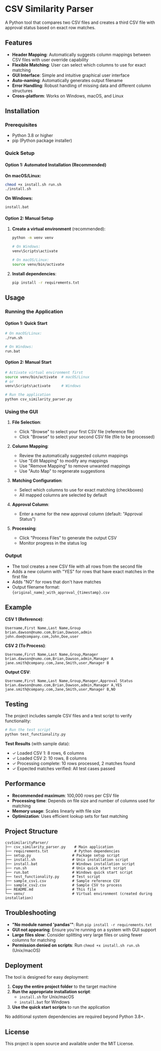 # CSV Similarity Parser

A Python tool that compares two CSV files and creates a third CSV file with approval status based on exact row matches.

## Features

- **Header Mapping**: Automatically suggests column mappings between CSV files with user override capability
- **Flexible Matching**: User can select which columns to use for exact matching
- **GUI Interface**: Simple and intuitive graphical user interface
- **Auto-naming**: Automatically generates output filename
- **Error Handling**: Robust handling of missing data and different column structures
- **Cross-platform**: Works on Windows, macOS, and Linux

## Installation

### Prerequisites
- Python 3.8 or higher
- pip (Python package installer)

### Quick Setup

#### Option 1: Automated Installation (Recommended)

**On macOS/Linux:**
```bash
chmod +x install.sh run.sh
./install.sh
```

**On Windows:**
```cmd
install.bat
```

#### Option 2: Manual Setup

1. **Create a virtual environment** (recommended):
   ```bash
   python -m venv venv
   
   # On Windows:
   venv\Scripts\activate
   
   # On macOS/Linux:
   source venv/bin/activate
   ```

2. **Install dependencies**:
   ```bash
   pip install -r requirements.txt
   ```

## Usage

### Running the Application

#### Option 1: Quick Start
```bash
# On macOS/Linux:
./run.sh

# On Windows:
run.bat
```

#### Option 2: Manual Start
```bash
# Activate virtual environment first
source venv/bin/activate  # macOS/Linux
# or
venv\Scripts\activate     # Windows

# Run the application
python csv_similarity_parser.py
```

### Using the GUI

1. **File Selection**:
   - Click "Browse" to select your first CSV file (reference file)
   - Click "Browse" to select your second CSV file (file to be processed)

2. **Column Mapping**:
   - Review the automatically suggested column mappings
   - Use "Edit Mapping" to modify any mappings
   - Use "Remove Mapping" to remove unwanted mappings
   - Use "Auto Map" to regenerate suggestions

3. **Matching Configuration**:
   - Select which columns to use for exact matching (checkboxes)
   - All mapped columns are selected by default

4. **Approval Column**:
   - Enter a name for the new approval column (default: "Approval Status")

5. **Processing**:
   - Click "Process Files" to generate the output CSV
   - Monitor progress in the status log

### Output

- The tool creates a new CSV file with all rows from the second file
- Adds a new column with "YES" for rows that have exact matches in the first file
- Adds "NO" for rows that don't have matches
- Output filename format: `{original_name}_with_approval_{timestamp}.csv`

## Example

**CSV 1 (Reference)**:
```
Username,First Name,Last Name,Group
brian.dawson@numo.com,Brian,Dawson,admin
john.doe@company.com,John,Doe,user
```

**CSV 2 (To Process)**:
```
Username,First Name,Last Name,Group,Manager
brian.dawson@numo.com,Brian,Dawson,admin,Manager A
jane.smith@company.com,Jane,Smith,user,Manager B
```

**Output CSV**:
```
Username,First Name,Last Name,Group,Manager,Approval Status
brian.dawson@numo.com,Brian,Dawson,admin,Manager A,YES
jane.smith@company.com,Jane,Smith,user,Manager B,NO
```

## Testing

The project includes sample CSV files and a test script to verify functionality:

```bash
# Run the test script
python test_functionality.py
```

**Test Results** (with sample data):
- ✓ Loaded CSV 1: 8 rows, 6 columns
- ✓ Loaded CSV 2: 10 rows, 8 columns
- ✓ Processing complete: 10 rows processed, 2 matches found
- ✓ Expected matches verified: All test cases passed

## Performance

- **Recommended maximum**: 100,000 rows per CSV file
- **Processing time**: Depends on file size and number of columns used for matching
- **Memory usage**: Scales linearly with file size
- **Optimization**: Uses efficient lookup sets for fast matching

## Project Structure

```
csvSimilarityParser/
├── csv_similarity_parser.py    # Main application
├── requirements.txt            # Python dependencies
├── setup.py                   # Package setup script
├── install.sh                 # Unix installation script
├── install.bat                # Windows installation script
├── run.sh                     # Unix quick start script
├── run.bat                    # Windows quick start script
├── test_functionality.py      # Test script
├── sample_csv1.csv            # Sample reference CSV
├── sample_csv2.csv            # Sample CSV to process
├── README.md                  # This file
└── venv/                      # Virtual environment (created during installation)
```

## Troubleshooting

- **"No module named 'pandas'"**: Run `pip install -r requirements.txt`
- **GUI not appearing**: Ensure you're running on a system with GUI support
- **Large files slow**: Consider splitting very large files or using fewer columns for matching
- **Permission denied on scripts**: Run `chmod +x install.sh run.sh` (Unix/macOS)

## Deployment

The tool is designed for easy deployment:

1. **Copy the entire project folder** to the target machine
2. **Run the appropriate installation script**:
   - `install.sh` for Unix/macOS
   - `install.bat` for Windows
3. **Use the quick start scripts** to run the application

No additional system dependencies are required beyond Python 3.8+.

## License

This project is open source and available under the MIT License. 